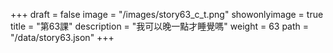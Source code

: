 +++
draft = false 
image = "/images/story63_c_t.png" 
showonlyimage = true 
title = "第63課" 
description = "我可以晚一點才睡覺嗎" 
weight = 63 
path = "/data/story63.json" 
+++
